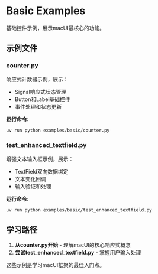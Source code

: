 # Basic Examples

基础控件示例，展示macUI最核心的功能。

## 示例文件

### counter.py
响应式计数器示例，展示：
- Signal响应式状态管理
- Button和Label基础控件
- 事件处理和状态更新

**运行命令**:
```bash
uv run python examples/basic/counter.py
```

### test_enhanced_textfield.py
增强文本输入框示例，展示：
- TextField双向数据绑定
- 文本变化回调
- 输入验证和处理

**运行命令**:
```bash
uv run python examples/basic/test_enhanced_textfield.py
```

## 学习路径

1. **从counter.py开始** - 理解macUI的核心响应式概念
2. **尝试test_enhanced_textfield.py** - 掌握用户输入处理

这些示例是学习macUI框架的最佳入门点。